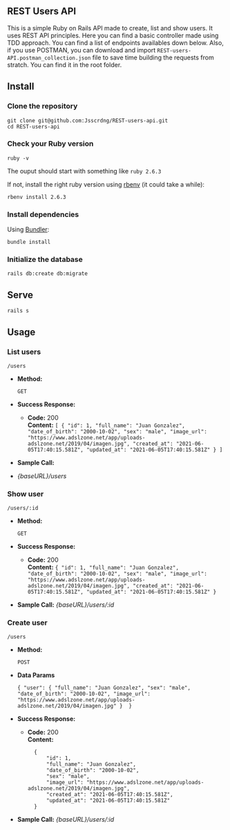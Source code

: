 **REST Users API**
----
This is a simple Ruby on Rails API made to create, list and show users. It uses REST API principles. Here you can find a basic controller made using TDD approach. You can find a list of endpoints availables down below. Also, if you use POSTMAN, you can download and import `REST-users-API.postman_collection.json` file to save time building the requests from stratch. You can find it in the root folder.

## Install

### Clone the repository

```shell
git clone git@github.com:Jsscrdng/REST-users-api.git
cd REST-users-api
```

### Check your Ruby version

```shell
ruby -v
```

The ouput should start with something like `ruby 2.6.3`

If not, install the right ruby version using [rbenv](https://github.com/rbenv/rbenv) (it could take a while):

```shell
rbenv install 2.6.3
```

### Install dependencies

Using [Bundler](https://github.com/bundler/bundler):

```shell
bundle install
```

### Initialize the database

```shell
rails db:create db:migrate
```

## Serve

```shell
rails s
```


**Usage**
----

### **List users**

    /users

* **Method:**
  
  `GET`

* **Success Response:**
  * **Code:** 200 <br />
    **Content:** `[
    {
        "id": 1,
        "full_name": "Juan Gonzalez",
        "date_of_birth": "2000-10-02",
        "sex": "male",
        "image_url": "https://www.adslzone.net/app/uploads-adslzone.net/2019/04/imagen.jpg",
        "created_at": "2021-06-05T17:40:15.581Z",
        "updated_at": "2021-06-05T17:40:15.581Z"
    }
]`
* **Sample Call:**
* _{baseURL}/users_

### **Show user**

    /users/:id

* **Method:**
  
  `GET`

* **Success Response:**
  * **Code:** 200 <br />
    **Content:** `{
        "id": 1,
        "full_name": "Juan Gonzalez",
        "date_of_birth": "2000-10-02",
        "sex": "male",
        "image_url": "https://www.adslzone.net/app/uploads-adslzone.net/2019/04/imagen.jpg",
        "created_at": "2021-06-05T17:40:15.581Z",
        "updated_at": "2021-06-05T17:40:15.581Z"
    }`
* **Sample Call:**
  _{baseURL}/users/:id_
  
### **Create user**

    /users

* **Method:**
  
  `POST`
* **Data Params**

  `{
    "user": {
        "full_name": "Juan Gonzalez",
        "sex": "male",
        "date_of_birth": "2000-10-02",
        "image_url": "https://www.adslzone.net/app/uploads-adslzone.net/2019/04/imagen.jpg"
    } 
}`

* **Success Response:**
  * **Code:** 200 <br />
    **Content:** 
    ```
      {
          "id": 1,
          "full_name": "Juan Gonzalez",
          "date_of_birth": "2000-10-02",
          "sex": "male",
          "image_url": "https://www.adslzone.net/app/uploads-adslzone.net/2019/04/imagen.jpg",
          "created_at": "2021-06-05T17:40:15.581Z",
          "updated_at": "2021-06-05T17:40:15.581Z"
      }
      ```
* **Sample Call:**
    _{baseURL}/users/:id_
